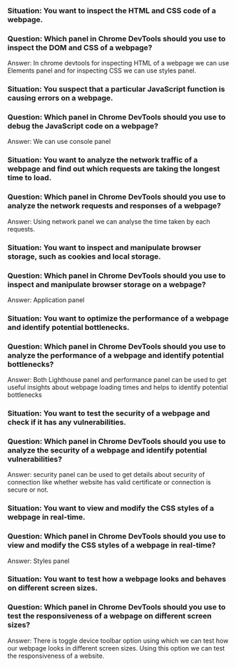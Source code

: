 ### Situation: You want to inspect the HTML and CSS code of a webpage.
### Question: Which panel in Chrome DevTools should you use to inspect the DOM and CSS of a webpage?

Answer: In chrome devtools for inspecting HTML of a webpage we can use Elements panel and for inspecting CSS we can use styles panel.


### Situation: You suspect that a particular JavaScript function is causing errors on a webpage.
### Question: Which panel in Chrome DevTools should you use to debug the JavaScript code on a webpage?

Answer:  We can use console panel

### Situation: You want to analyze the network traffic of a webpage and find out which requests are taking the longest time to load.
### Question: Which panel in Chrome DevTools should you use to analyze the network requests and responses of a webpage?

Answer: Using network panel we can analyse the time taken by each requests.

### Situation: You want to inspect and manipulate browser storage, such as cookies and local storage.
### Question: Which panel in Chrome DevTools should you use to inspect and manipulate browser storage on a webpage?

Answer: Application panel

### Situation: You want to optimize the performance of a webpage and identify potential bottlenecks.
### Question: Which panel in Chrome DevTools should you use to analyze the performance of a webpage and identify potential bottlenecks?

Answer: Both Lighthouse panel and performance panel can be used to get useful insights about webpage loading times and helps to identify potential bottlenecks

### Situation: You want to test the security of a webpage and check if it has any vulnerabilities.
### Question: Which panel in Chrome DevTools should you use to analyze the security of a webpage and identify potential vulnerabilities?

Answer: security panel can be used to get details about security of connection like whether website has valid certificate or connection is secure or not.

### Situation: You want to view and modify the CSS styles of a webpage in real-time.
### Question: Which panel in Chrome DevTools should you use to view and modify the CSS styles of a webpage in real-time?

Answer: Styles panel

### Situation: You want to test how a webpage looks and behaves on different screen sizes.
### Question: Which panel in Chrome DevTools should you use to test the responsiveness of a webpage on different screen sizes?

Answer: There is toggle device toolbar option using which we can test how our webpage looks in different screen sizes. Using this option we can test the responsiveness of a website.
